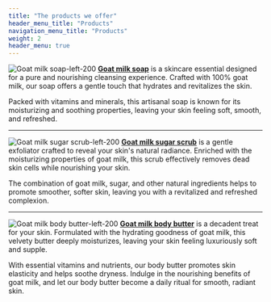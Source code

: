 ```yaml
---
title: "The products we offer"
header_menu_title: "Products"
navigation_menu_title: "Products"
weight: 2
header_menu: true
---
```


![Goat milk soap-left-200](images/goat-milk-soap.png) **[Goat milk soap](products/#goat-milk-soap)** is a skincare essential designed for a pure and nourishing cleansing experience. Crafted with 100% goat milk, our soap offers a gentle touch that hydrates and revitalizes the skin. 

Packed with vitamins and minerals, this artisanal soap is known for its moisturizing and soothing properties, leaving your skin feeling soft, smooth, and refreshed.

---

![Goat milk sugar scrub-left-200](images/goat-milk-sugar-scrub.png) **[Goat milk sugar scrub](products/#goat-milk-sugar-scrub)** is a gentle exfoliator crafted to reveal your skin's natural radiance.  Enriched with the moisturizing properties of goat milk, this scrub effectively removes dead skin cells while nourishing your skin.  

The combination of goat milk, sugar, and other natural ingredients helps to promote smoother, softer skin, leaving you with a revitalized and refreshed complexion.

---

![Goat milk body butter-left-200](images/goat-milk-body-butter.png) **[Goat milk body butter](products/#goat-milk-body-butter)** is a decadent treat for your skin.  Formulated with the hydrating goodness of goat milk, this velvety butter deeply moisturizes, leaving your skin feeling luxuriously soft and supple.  

With essential vitamins and nutrients, our body butter promotes skin elasticity and helps soothe dryness.  Indulge in the nourishing benefits of goat milk, and let our body butter become a daily ritual for smooth, radiant skin.
